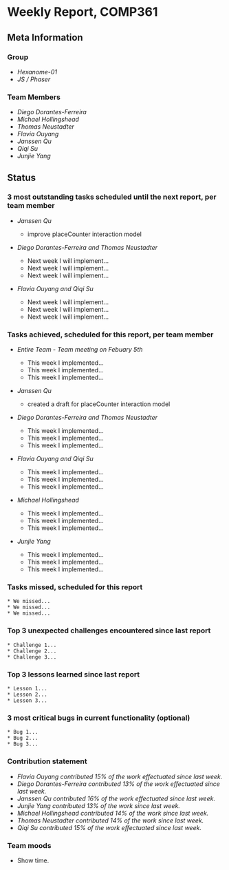 # Weekly Report, COMP361

## Meta Information

### Group

 * *Hexanome-01*
 * *JS / Phaser*

### Team Members

 * *Diego Dorantes-Ferreira*
 * *Michael Hollingshead*
 * *Thomas Neustadter*
 * *Flavia Ouyang*
 * *Janssen Qu*
 * *Qiqi Su*
 * *Junjie Yang*

## Status

### 3 most outstanding tasks scheduled until the next report, per team member

* *Janssen Qu*
    * improve placeCounter interaction model

* *Diego Dorantes-Ferreira and Thomas Neustadter*
    * Next week I will implement...
    * Next week I will implement...
    * Next week I will implement...

 * *Flavia Ouyang and Qiqi Su*
    * Next week I will implement...
    * Next week I will implement...
    * Next week I will implement...


### Tasks achieved, scheduled for this report, per team member

* *Entire Team - Team meeting on Febuary 5th*
    * This week I implemented...
    * This week I implemented...
    * This week I implemented...

* *Janssen Qu*
    * created a draft for placeCounter interaction model

* *Diego Dorantes-Ferreira and Thomas Neustadter*
    * This week I implemented...
    * This week I implemented...
    * This week I implemented...

 * *Flavia Ouyang and Qiqi Su*
    * This week I implemented...
    * This week I implemented...
    * This week I implemented...

 * *Michael Hollingshead*
    * This week I implemented...
    * This week I implemented...
    * This week I implemented...

 * *Junjie Yang*
    * This week I implemented...
    * This week I implemented...
    * This week I implemented...


### Tasks missed, scheduled for this report

    * We missed...
    * We missed...
    * We missed...

### Top 3 unexpected challenges encountered since last report

    * Challenge 1...
    * Challenge 2...
    * Challenge 3...

### Top 3 lessons learned since last report

    * Lesson 1...
    * Lesson 2...
    * Lesson 3...

### 3 most critical bugs in current functionality (optional)

    * Bug 1...
    * Bug 2...
    * Bug 3...

### Contribution statement

 * *Flavia Ouyang contributed 15% of the work effectuated since last week.*
 * *Diego Dorantes-Ferreira contributed 13% of the work effectuated since last week.*
 * *Janssen Qu contributed 16% of the work effectuated since last week.*
 * *Junjie Yang contributed 13% of the work since last week.*
 * *Michael Hollingshead contributed 14% of the work since last week.*
 * *Thomas Neustadter contributed 14% of the work since last week.*
 * *Qiqi Su contributed 15% of the work effectuated since last week.*

### Team moods

 * Show time.
